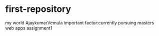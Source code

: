 # first-repository
my world
AjaykumarVemula
important factor:currently pursuing masters
web apps assignment1